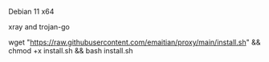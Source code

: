 Debian 11 x64

xray and trojan-go

wget "https://raw.githubusercontent.com/emaitian/proxy/main/install.sh" && chmod +x install.sh && bash install.sh
